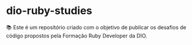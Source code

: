 # dio-ruby-studies

📚 Este é um repositório criado com o objetivo de publicar os desafios de código propostos pela Formação Ruby Developer da DIO.